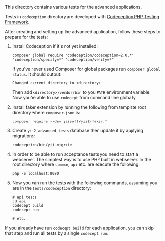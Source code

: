 This directory contains various tests for the advanced applications.

Tests in `codeception` directory are developed with [Codeception PHP Testing Framework](http://codeception.com/).

After creating and setting up the advanced application, follow these steps to prepare for the tests:

1. Install Codeception if it's not yet installed:

   ```
   composer global require "codeception/codeception=2.0.*" "codeception/specify=*" "codeception/verify=*"
   ```

   If you've never used Composer for global packages run `composer global status`. It should output:

   ```
   Changed current directory to <directory>
   ```

   Then add `<directory>/vendor/bin` to you `PATH` environment variable. Now you're able to use `codecept` from command
   line globally.

2. Install faker extension by running the following from template root directory where `composer.json` is:

   ```
   composer require --dev yiisoft/yii2-faker:*
   ```

3. Create `yii2_advanced_tests` database then update it by applying migrations:

   ```
   codeception/bin/yii migrate
   ```

4. In order to be able to run acceptance tests you need to start a webserver. The simplest way is to use PHP built in
   webserver. In the root directory where `common`, `api` etc. are execute the following:

   ```
   php -S localhost:8080
   ```

5. Now you can run the tests with the following commands, assuming you are in the `tests/codeception` directory:

   ```
   # api tests
   cd api
   codecept build
   codecept run
    
   # etc.
   ```

  If you already have run `codecept build` for each application, you can skip that step and run all tests by a single `codecept run`.
